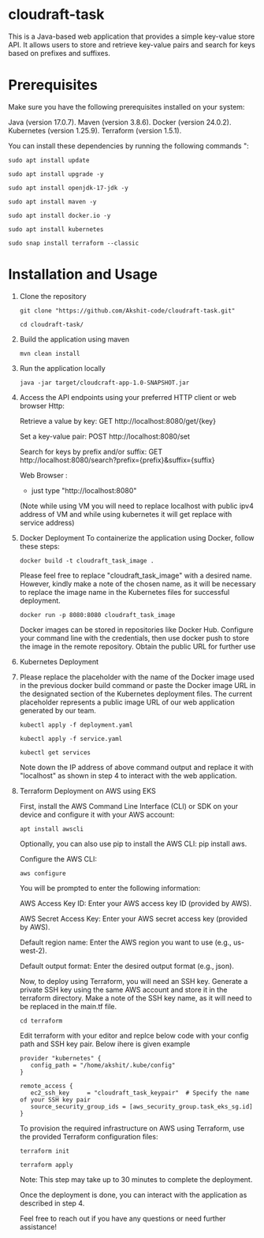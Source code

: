 # cloudraft-task

This is a Java-based web application that provides a simple key-value store API. It allows users to store and retrieve key-value pairs and search for keys based on prefixes and suffixes.

# Prerequisites

Make sure you have the following prerequisites installed on your system:

Java (version 17.0.7).
Maven (version 3.8.6).
Docker (version 24.0.2).
Kubernetes (version 1.25.9).
Terraform (version 1.5.1).

You can install these dependencies by running the following commands ":
```
sudo apt install update
```
```
sudo apt install upgrade -y
```
```
sudo apt install openjdk-17-jdk -y
```
```
sudo apt install maven -y
```
```
sudo apt install docker.io -y
```
```
sudo apt install kubernetes
```
```
sudo snap install terraform --classic
```
# Installation and Usage

1. Clone the repository
   ```
   git clone "https://github.com/Akshit-code/cloudraft-task.git"
   ```
   ```
   cd cloudraft-task/
   ```
2. Build the application using maven
   ```
   mvn clean install
   ```
3. Run the application locally
   ```
   java -jar target/cloudcraft-app-1.0-SNAPSHOT.jar
   ```
4. Access the API endpoints using your preferred HTTP client or web browser
   Http:
   
   Retrieve a value by key: GET http://localhost:8080/get/{key}
   
   Set a key-value pair: POST http://localhost:8080/set
   
   Search for keys by prefix and/or suffix: GET http://localhost:8080/search?prefix={prefix}&suffix={suffix}

   Web Browser :
   
   - just type "http://localhost:8080"
     
    (Note while using VM you will need to replace localhost with public ipv4 address of VM and while using kubernetes it will get replace with service address)

6. Docker Deployment
   To containerize the application using Docker, follow these steps:
   ```
   docker build -t cloudraft_task_image .
   ```
   Please feel free to replace "cloudraft_task_image" with a desired name. However, kindly make a note of the chosen name, as it will be necessary to replace the image name in the Kubernetes files for successful deployment.
   ```
   docker run -p 8080:8080 cloudraft_task_image
   ```

   Docker images can be stored in repositories like Docker Hub. Configure your command line with the credentials, then use docker push to store the image in the remote repository. Obtain the public URL for further use
   
7. Kubernetes Deployment
8. 
   Please replace the placeholder with the name of the Docker image used in the previous docker build command or paste the Docker image URL in the designated section of the Kubernetes deployment files. The current placeholder represents a public image URL of our web application generated by our team.
   ```
   kubectl apply -f deployment.yaml
   ```
   ```
   kubectl apply -f service.yaml
   ```
   ```
   kubectl get services
   ```
   Note down the IP address of above command output and replace it with "localhost" as shown in step 4 to interact with the web application.
   
9. Terraform Deployment on AWS using EKS
    
    First, install the AWS Command Line Interface (CLI) or SDK on your device and configure it with your AWS account:
   ```
   apt install awscli
   ```
   Optionally, you can also use pip to install the AWS CLI: pip install aws.
   
   Configure the AWS CLI:
   ```
   aws configure
   ```
   You will be prompted to enter the following information:

   AWS Access Key ID: Enter your AWS access key ID (provided by AWS).
   
   AWS Secret Access Key: Enter your AWS secret access key (provided by AWS).
   
   Default region name: Enter the AWS region you want to use (e.g., us-west-2).
   
   Default output format: Enter the desired output format (e.g., json).

   Now, to deploy using Terraform, you will need an SSH key. Generate a private SSH key using the same AWS account and store it in the terraform directory. Make a note of the SSH key name, as it will need to be replaced in the main.tf file.
   ```
   cd terraform
   ```
   Edit terraform with your editor and replce below code with your config path and SSH key pair. Below ihere is given example
   ```
   provider "kubernetes" {
      config_path = "/home/akshit/.kube/config"
   }
   ```
   ```
   remote_access {
      ec2_ssh_key     = "cloudraft_task_keypair"  # Specify the name of your SSH key pair
      source_security_group_ids = [aws_security_group.task_eks_sg.id]
   }
   ```
   To provision the required infrastructure on AWS using Terraform, use the provided Terraform configuration files:
   ```
   terraform init
   ```
   ```
   terraform apply
   ```
   Note: This step may take up to 30 minutes to complete the deployment.

   Once the deployment is done, you can interact with the application as described in step 4.

   Feel free to reach out if you have any questions or need further assistance!
